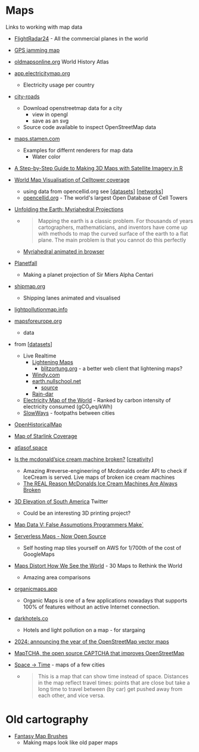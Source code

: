 Maps
====

Links to working with map data
* [FlightRadar24](https://www.flightradar24.com/) - All the commercial planes in the world
* [GPS jamming map](https://www.flightradar24.com/data/gps-jamming)
* [oldmapsonline.org](https://www.oldmapsonline.org/) World History Atlas
* [app.electricitymap.org](https://app.electricitymap.org/map)
    * Electricity usage per country
* [city-roads](https://anvaka.github.io/city-roads/)
    * Download openstreetmap data for a city 
        * view in opengl
        * save as an svg
    * Source code available to inspect OpenStreetMap data
* [maps.stamen.com](http://maps.stamen.com/)
    * Examples for differnt renderers for map data
        * Water color
* [A Step-by-Step Guide to Making 3D Maps with Satellite Imagery in R](https://www.tylermw.com/a-step-by-step-guide-to-making-3d-maps-with-satellite-imagery-in-r/)
* [World Map Visualisation of Celltower coverage](https://alpercinar.com/open-cell-id/)
    * using data from opencellid.org see [[datasets]] [[networks]]
    * [opencellid.org](https://www.opencellid.org/) - The world's largest Open Database of Cell Towers
* [Unfolding the Earth: Myriahedral Projections](https://www.win.tue.nl/~vanwijk/myriahedral/)
    * > Mapping the earth is a classic problem. For thousands of years cartographers, mathematicians, and inventors have come up with methods to map the curved surface of the earth to a flat plane. The main problem is that you cannot do this perfectly
    * [Myriahedral animated in browser](http://philogb.github.io/page/myriahedral)
* [Planetfall](https://somethingaboutmaps.wordpress.com/2025/05/20/planetfall/)
    * Making a planet projection of Sir Miers Alpha Centari
* [shipmap.org](https://www.shipmap.org/)
    * Shipping lanes animated and visualised
* [lightpollutionmap.info](https://www.lightpollutionmap.info)
* [mapsforeurope.org](https://www.mapsforeurope.org/)
    * data
* from [[datasets]]
    * Live Realtime
        * [Lightening Maps](https://www.lightningmaps.org/)
            * [blitzortung.org](https://www.blitzortung.org/en/live_lightning_maps.php?map=12) - a better web client that lightening maps?
        * [Windy.com](https://www.windy.com/)
        * [earth.nullschool.net](https://earth.nullschool.net/)
            * [source](https://github.com/cambecc/earth)
        * [Rain-dar](https://meteoradar.co.uk/realtime-rainradar)
    * [Electricity Map of the World](https://www.electricitymap.org/) - Ranked by carbon intensity of electricity consumed (gCO₂eq/kWh)
    * [SlowWays](https://slowways.uk/) - footpaths between cities
* [OpenHistoricalMap](https://www.openhistoricalmap.org/)

* [Map of Starlink Coverage](https://www.google.com/maps/d/u/0/viewer?mid=1H1x8jZs8vfjy60TvKgpbYs_grargieVw&ll=44.25360346049032%2C-101.80770101330125&z=4)
* [atlasof.space](https://atlasof.space/)
* [Is the mcdonald’sice cream machine broken?](https://mcbroken.com/) [[creativity]]
    * Amazing #reverse-engineering of Mcdonalds order API to check if IceCream is served. Live maps of broken ice cream machines
    * [The REAL Reason McDonalds Ice Cream Machines Are Always Broken](https://www.youtube.com/watch?v=SrDEtSlqJC4)


* [3D Elevation of South America](https://twitter.com/geo_spatialist/status/1458092581884203029) Twitter
    * Could be an interesting 3D printing project?
* [Map Data V: False Assumptions Programmers Make`](https://solutionspace.blog/2022/06/18/map-data-v-false-assumptions-programmers-make/)

* [Serverless Maps - Now Open Source](https://protomaps.com/blog/serverless-maps-now-open-source)
    * Self hosting map tiles yourself on AWS for 1/700th of the cost of GoogleMaps

* [Maps Distort How We See the World](https://unchartedterritories.tomaspueyo.com/p/maps-distort-how-we-see-the-world) - 30 Maps to Rethink the World
    * Amazing area comparisons

* [organicmaps.app](https://organicmaps.app/)
    * Organic Maps is one of a few applications nowadays that supports 100% of features without an active Internet connection.

* [darkhotels.co](https://darkhotels.co/)
    * Hotels and light pollution on a map - for stargaing

* [2024: announcing the year of the OpenStreetMap vector maps](https://blog.openstreetmap.org/2024/02/11/2024-announcing-the-year-of-the-openstreetmap-vector-maps/)

* [MapTCHA, the open source CAPTCHA that improves OpenStreetMap](https://fosdem.org/2025/schedule/event/fosdem-2025-5879-maptcha-the-open-source-captcha-that-improves-openstreetmap/)

* [Space -> Time](https://maps.vvolhejn.com/) - maps of a few cities
    * > This is a map that can show time instead of space. Distances in the map reflect travel times: points that are close but take a long time to travel between (by car) get pushed away from each other, and vice versa.

Old cartography
===============

* [Fantasy Map Brushes](https://kmalexander.com/free-stuff/fantasy-map-brushes/)
    * Making maps look like old paper maps

[//begin]: # "Autogenerated link references for markdown compatibility"
[datasets]: datasets.md "Unsorted"
[networks]: networks.md "Networks"
[creativity]: creativity.md "Creativity"
[//end]: # "Autogenerated link references"